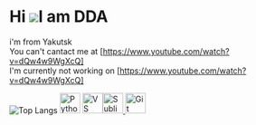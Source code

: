 Hi ![](https://user-images.githubusercontent.com/18350557/176309783-0785949b-9127-417c-8b55-ab5a4333674e.gif)I am DDA
==========================================================================================================================================

i'm from Yakutsk
<br>
You can't cantact me at [https://www.youtube.com/watch?v=dQw4w9WgXcQ]
<br>
I'm currently not working on [https://www.youtube.com/watch?v=dQw4w9WgXcQ]

![Top Langs](https://github-readme-stats.vercel.app/api/top-langs/?username=Cholponai02&layout=compact)
<a href="https://www.python.org/" target="_blank" rel="noreferrer"><img src="https://raw.githubusercontent.com/danielcranney/readme-generator/main/public/icons/skills/python-colored.svg" width="36" height="36" alt="Python" /></a>
<img src="https://raw.githubusercontent.com/danielcranney/readme-generator/main/public/icons/skills/visualstudiocode.svg" width="36" height="36" alt="VS Code" /></a><a href="https://www.sublimetext.com/index2" target="_blank" rel="noreferrer"><img src="https://raw.githubusercontent.com/danielcranney/readme-generator/main/public/icons/skills/sublimetext.svg" width="36" height="36" alt="Sublime Text" />
<a href="https://git-scm.com/" target="_blank" rel="noreferrer"><img src="https://raw.githubusercontent.com/danielcranney/readme-generator/main/public/icons/skills/git-colored.svg" width="36" height="36" alt="Git" /></a>

<!---
DDA-TetoTe/DDA-TetoTe is a ✨ special ✨ repository because its `README.md` (this file) appears on your GitHub profile.
You can click the Preview link to take a look at your changes.
--->
